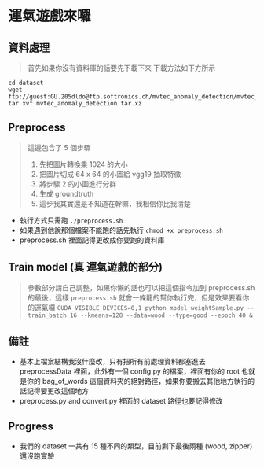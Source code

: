 # 運氣遊戲來囉

## 資料處理
> 首先如果你沒有資料庫的話要先下載下來
> 下載方法如下方所示
```
cd dataset
wget ftp://guest:GU.205dldo@ftp.softronics.ch/mvtec_anomaly_detection/mvtec_anomaly_detection.tar.xz
tar xvf mvtec_anomaly_detection.tar.xz
```

## Preprocess
> 這邊包含了 5 個步驟
> 1. 先把圖片轉換乘 1024 的大小
> 2. 把圖片切成 64 x 64 的小圖給 vgg19 抽取特徵
> 3. 將步驟 2 的小圖進行分群
> 4. 生成 groundtruth
> 5. 這步我其實還是不知道在幹嘛，我相信你比我清楚
- 執行方式只需跑 `./preprocess.sh`
- 如果遇到他說那個檔案不能跑的話先執行 `chmod +x preprocess.sh`
- preprocess.sh 裡面記得更改成你要跑的資料庫

## Train model (真 運氣遊戲的部分)
> 參數部分請自己調整，如果你懶的話也可以把這個指令加到 preprocess.sh 的最後，這樣 `preprocess.sh` 就會一條龍的幫你執行完，但是效果要看你的運氣囉
`CUDA_VISIBLE_DEVICES=0,1 python model_weightSample.py --train_batch 16 --kmeans=128 --data=wood --type=good --epoch 40 &`

## 備註
- 基本上檔案結構我沒什麼改，只有把所有前處理資料都塞進去 preprocessData 裡面，此外有一個 config.py 的檔案，裡面有你的 root 也就是你的 bag_of_words 這個資料夾的絕對路徑，如果你要搬去其他地方執行的話記得要更改這個地方 
- preprocess.py and convert.py 裡面的 dataset 路徑也要記得修改

## Progress
- 我們的 dataset 一共有 15 種不同的類型，目前剩下最後兩種 (wood, zipper) 還沒跑實驗
